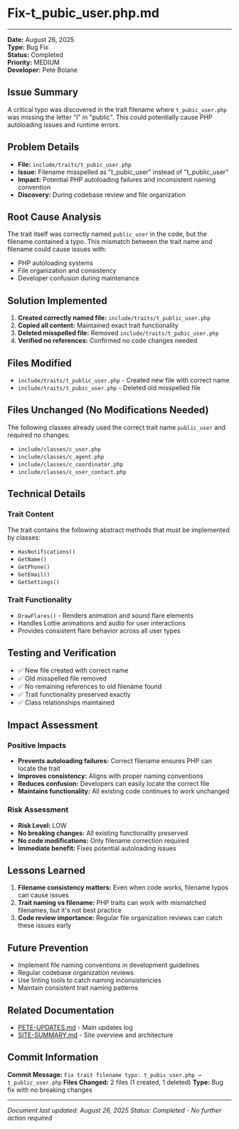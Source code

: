 # Fix-t_pubic_user.php.md
----------------------------------------------------------------------------------------------------------------------
**Date:** August 26, 2025  
**Type:** Bug Fix  
**Status:** Completed  
**Priority:** MEDIUM  
**Developer:** Pete Bolane  

## Issue Summary
A critical typo was discovered in the trait filename where `t_pubic_user.php` was missing the letter "l" in "public". This could potentially cause PHP autoloading issues and runtime errors.

## Problem Details
- **File:** `include/traits/t_pubic_user.php`
- **Issue:** Filename misspelled as "t_pubic_user" instead of "t_public_user"
- **Impact:** Potential PHP autoloading failures and inconsistent naming convention
- **Discovery:** During codebase review and file organization

## Root Cause Analysis
The trait itself was correctly named `public_user` in the code, but the filename contained a typo. This mismatch between the trait name and filename could cause issues with:
- PHP autoloading systems
- File organization and consistency
- Developer confusion during maintenance

## Solution Implemented
1. **Created correctly named file:** `include/traits/t_public_user.php`
2. **Copied all content:** Maintained exact trait functionality
3. **Deleted misspelled file:** Removed `include/traits/t_pubic_user.php`
4. **Verified no references:** Confirmed no code changes needed

## Files Modified
- `include/traits/t_public_user.php` - Created new file with correct name
- `include/traits/t_pubic_user.php` - Deleted old misspelled file

## Files Unchanged (No Modifications Needed)
The following classes already used the correct trait name `public_user` and required no changes:
- `include/classes/c_user.php`
- `include/classes/c_agent.php`
- `include/classes/c_coordinator.php`
- `include/classes/c_user_contact.php`

## Technical Details
### Trait Content
The trait contains the following abstract methods that must be implemented by classes:
- `HasNotifications()`
- `GetName()`
- `GetPhone()`
- `GetEmail()`
- `GetSettings()`

### Trait Functionality
- `DrawFlares()` - Renders animation and sound flare elements
- Handles Lottie animations and audio for user interactions
- Provides consistent flare behavior across all user types

## Testing and Verification
- ✅ New file created with correct name
- ✅ Old misspelled file removed
- ✅ No remaining references to old filename found
- ✅ Trait functionality preserved exactly
- ✅ Class relationships maintained

## Impact Assessment
### Positive Impacts
- **Prevents autoloading failures:** Correct filename ensures PHP can locate the trait
- **Improves consistency:** Aligns with proper naming conventions
- **Reduces confusion:** Developers can easily locate the correct file
- **Maintains functionality:** All existing code continues to work unchanged

### Risk Assessment
- **Risk Level:** LOW
- **No breaking changes:** All existing functionality preserved
- **No code modifications:** Only filename correction required
- **Immediate benefit:** Fixes potential autoloading issues

## Lessons Learned
1. **Filename consistency matters:** Even when code works, filename typos can cause issues
2. **Trait naming vs filename:** PHP traits can work with mismatched filenames, but it's not best practice
3. **Code review importance:** Regular file organization reviews can catch these issues early

## Future Prevention
- Implement file naming conventions in development guidelines
- Regular codebase organization reviews
- Use linting tools to catch naming inconsistencies
- Maintain consistent trait naming patterns

## Related Documentation
- [PETE-UPDATES.md](../PETE-UPDATES.md) - Main updates log
- [SITE-SUMMARY.md](../SITE-SUMMARY.md) - Site overview and architecture

## Commit Information
**Commit Message:** `Fix trait filename typo: t_pubic_user.php → t_public_user.php`
**Files Changed:** 2 files (1 created, 1 deleted)
**Type:** Bug fix with no breaking changes

---
*Document last updated: August 26, 2025*
*Status: Completed - No further action required*
